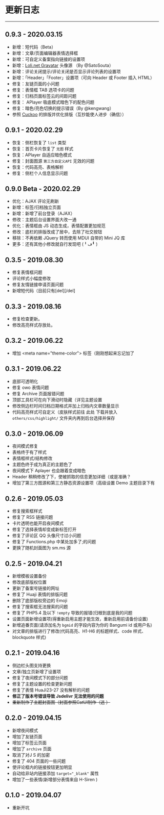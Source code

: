 # 更新日志

------

## 0.9.3 - 2020.03.15
- 新增：短代码（Beta）
- 新增：文章/页面编辑器表情选择框
- 新增：可自定义备案指向链接的设置项
- 新增：[Loli.net Gravatar](https://gravatar.loli.net/) 头像源 （By @SatoSouta）
- 新增：评论关闭提示/评论关闭是否显示评论列表的设置项
- 新增：「Header」「Footer」设置项（可向 Header 或 Footer 插入 HTML）
- 修复：友链页面的小问题
- 修复：表情框 TAB 选项卡的问题
- 修复：归档页面标签云的间距问题
- 修复： APlayer 吸底模式暗色下的配色问题
- 修复：暗色/亮色切换的提示错误（By @kengwang）
- 参照 [Cuckoo](https://github.com/bhaoo/Cuckoo) 的排版并优化排版（互抄能使人进步（确信））

## 0.9.1 - 2020.02.29
- 恢复：侧栏恢复了 `list` 类型
- 恢复：首页卡片恢复了 `无图` 样式
- 恢复：APlayer 自适应暗色模式
- 修复：封面图源 `第三方自定义API` 无效的问题
- 恢复：代码高亮、表格解析
- 修复：侧栏个人信息显示问题

## 0.9.0 Beta - 2020.02.29
- 优化：AJAX 评论无刷新
- 新增：标签/归档独立页面
- 新增：新增了前台登录（AJAX）
- 修改：主题后台设置界面大改一通
- 优化：表情框由 JS 动态生成，表情配置更加规范
- 修改：底栏的排版改成了居中，去除了社交按钮
- 移除：不再依赖 JQuery 转而使用 MDUI 自带的 Mini JQ 库
- 更多：还有其他小修改就自行发现吧 (╹ڡ╹ )

## 0.3.5 - 2019.08.30
- 修复表情框问题
- 评论样式小幅度修改
- 修复友情链接申请页面问题
- 新增短代码（目前只有[del][/del]

## 0.3.3 - 2019.08.16
- 修复检查更新。
- 修改高亮样式存放处。

## 0.3.2 - 2019.06.22
- 增加 \<meta name="theme-color"\> 标签（刚刚想起来忘记加了

## 0.3.1 - 2019.06.22
- 底部可透明化
- 修复 owo 表情问题
- 修复 Archive 页面报错问题
- 顶部工具栏可在向下滑动时隐藏（详见主题设置
- 修改侧边栏时间归档日期格式并加上归档内文章数量显示
- 代码高亮样式可自定义（皮肤样式前往 此处 下载并放入 `others/css/highlight/` 文件夹内再到后台选择并保存

## 0.3.0 - 2019.06.09
- 夜间模式修复
- 表格终于有了样式
- 表情框样式/结构修改
- 主题色终于成为真正的主题色了
- 夜间模式下 Aplayer 也会跟着变成暗色
- Header 稍稍修改了下，使被抓取的信息更加详细（或是准确？
- 增加了第三方图源和第三方静态资源设置项（高级设置 Demo 主题目录下有

## 0.2.6 - 2019.05.03
- 修复搜索框样式
- 修复了 RSS 链接问题
- 卡片透明也能开启夜间模式
- 修复了选择表情却变成新标签打开
- 修复了评论区 QQ 头像尺寸过小问题
- 修复了 Functions.php 中某处加多了;的问题
- 更换了随机封面图为 sm.ms 源

## 0.2.5 - 2019.04.21
- 新增模板设置备份
- 修改底部版权位置
- 更新了备案号链接的网址
- 修复了 Huaji 表情的排版问题
- 删除了底部版权旁边的 Emoji
- 修复了搜索框无法搜索的问题
- 修复了 PHP5.4 及以下 `!empty` 导致的报错(归根到底是我的问题
- 设置页面新增设置项(得重新启用主题才能生效，重新启用前请备份设置)
- 新增追番页面(请添加名为 `bgmid` 的字段内容为你的 Bangumi id 或用户名)
- 对文章的排版进行了修改(代码高亮、H1-H6 的标题样式、code 样式、blockquote 样式)

## 0.2.1 - 2019.04.16
- 侧边栏头图支持更换
- 文章/独立页新增了设置项
- 修复了夜间模式下的部分问题
- 修复了主题设置的检查更新问题
- 修复了表情 HuaJi23-27 没有解析的问题
- **修正了版本号错误导致 Jsdelivr 无法使用的问题**
- ~~重新制作了主题封面图（封面参照CatUI制作（逃 ）~~

## 0.2.0 - 2019.04.15
- 新增夜间模式
- 增加了友链页面
- 增加了标签云页面
- 增加了 `archive` 页面
- 取消了对J S 的加密
- 修复了 404 页面的一些问题
- 使评论框内的链接按钮更加明显
- 自动给非站内链接添加 `target="_blank"` 属性
- 增加了一些表情(新增部分表情来自 H-Siren )

## 0.1.0 - 2019.04.07
- 重新开坑